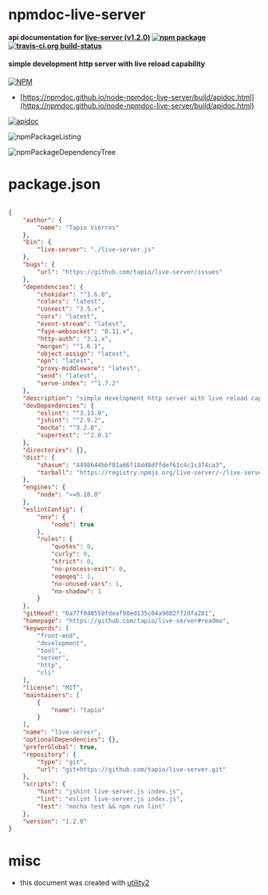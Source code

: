 # npmdoc-live-server

#### api documentation for  [live-server (v1.2.0)](https://github.com/tapio/live-server#readme)  [![npm package](https://img.shields.io/npm/v/npmdoc-live-server.svg?style=flat-square)](https://www.npmjs.org/package/npmdoc-live-server) [![travis-ci.org build-status](https://api.travis-ci.org/npmdoc/node-npmdoc-live-server.svg)](https://travis-ci.org/npmdoc/node-npmdoc-live-server)

#### simple development http server with live reload capability

[![NPM](https://nodei.co/npm/live-server.png?downloads=true&downloadRank=true&stars=true)](https://www.npmjs.com/package/live-server)

- [https://npmdoc.github.io/node-npmdoc-live-server/build/apidoc.html](https://npmdoc.github.io/node-npmdoc-live-server/build/apidoc.html)

[![apidoc](https://npmdoc.github.io/node-npmdoc-live-server/build/screenCapture.buildCi.browser.%252Ftmp%252Fbuild%252Fapidoc.html.png)](https://npmdoc.github.io/node-npmdoc-live-server/build/apidoc.html)

![npmPackageListing](https://npmdoc.github.io/node-npmdoc-live-server/build/screenCapture.npmPackageListing.svg)

![npmPackageDependencyTree](https://npmdoc.github.io/node-npmdoc-live-server/build/screenCapture.npmPackageDependencyTree.svg)



# package.json

```json

{
    "author": {
        "name": "Tapio Vierros"
    },
    "bin": {
        "live-server": "./live-server.js"
    },
    "bugs": {
        "url": "https://github.com/tapio/live-server/issues"
    },
    "dependencies": {
        "chokidar": "^1.6.0",
        "colors": "latest",
        "connect": "3.5.x",
        "cors": "latest",
        "event-stream": "latest",
        "faye-websocket": "0.11.x",
        "http-auth": "3.1.x",
        "morgan": "^1.6.1",
        "object-assign": "latest",
        "opn": "latest",
        "proxy-middleware": "latest",
        "send": "latest",
        "serve-index": "^1.7.2"
    },
    "description": "simple development http server with live reload capability",
    "devDependencies": {
        "eslint": "^3.13.0",
        "jshint": "^2.9.2",
        "mocha": "^3.2.0",
        "supertest": "^2.0.1"
    },
    "directories": {},
    "dist": {
        "shasum": "4498644bbf81a66f18dd8dffdef61c4c1c374ca3",
        "tarball": "https://registry.npmjs.org/live-server/-/live-server-1.2.0.tgz"
    },
    "engines": {
        "node": ">=0.10.0"
    },
    "eslintConfig": {
        "env": {
            "node": true
        },
        "rules": {
            "quotes": 0,
            "curly": 0,
            "strict": 0,
            "no-process-exit": 0,
            "eqeqeq": 1,
            "no-unused-vars": 1,
            "no-shadow": 1
        }
    },
    "gitHead": "6a77f048559fdeaf98ed135c04a9082ff2dfa281",
    "homepage": "https://github.com/tapio/live-server#readme",
    "keywords": [
        "front-end",
        "development",
        "tool",
        "server",
        "http",
        "cli"
    ],
    "license": "MIT",
    "maintainers": [
        {
            "name": "tapio"
        }
    ],
    "name": "live-server",
    "optionalDependencies": {},
    "preferGlobal": true,
    "repository": {
        "type": "git",
        "url": "git+https://github.com/tapio/live-server.git"
    },
    "scripts": {
        "hint": "jshint live-server.js index.js",
        "lint": "eslint live-server.js index.js",
        "test": "mocha test && npm run lint"
    },
    "version": "1.2.0"
}
```



# misc
- this document was created with [utility2](https://github.com/kaizhu256/node-utility2)
